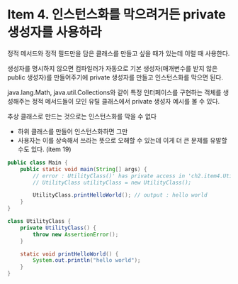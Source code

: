 # Item 4. 인스턴스화를 막으려거든 private 생성자를 사용하라



정적 메서드와 정적 필드만을 담은 클래스를 만들고 싶을 때가 있는데 이럴 때 사용한다.

생성자를 명시하지 않으면 컴파일러가 자동으로 기본 생성자(매개변수를 받지 않은 public 생성자)를 만들어주기에 private 생성자를 만들고 인스턴스화를 막으면 된다.



java.lang.Math, java.util.Collections와 같이 특정 인터페이스를 구현하는 객체를 생성해주는 정적 메서드들이 모인 유틸 클래스에서 private 생성자 예시를 볼 수 있다.



추상 클래스로 만드는 것으로는 인스턴스화를 막을 수 없다

- 하위 클래스를 만들어 인스턴스화하면 그만
- 사용자는 이를 상속해서 쓰라는 뜻으로 오해할 수 있는데 이게 더 큰 문제를 유발할 수도 있다. (item 19)



```java
public class Main {
    public static void main(String[] args) {
        // error : UtilityClass()' has private access in 'ch2.item4.UtilityClass'
        // UtilityClass utilityClass = new UtilityClass();

        UtilityClass.printHelloWorld(); // output : hello world
    }
}

class UtilityClass {
    private UtilityClass() {
        throw new AssertionError();
    }

    static void printHelloWorld() {
        System.out.println("hello world");
    }
}
```


